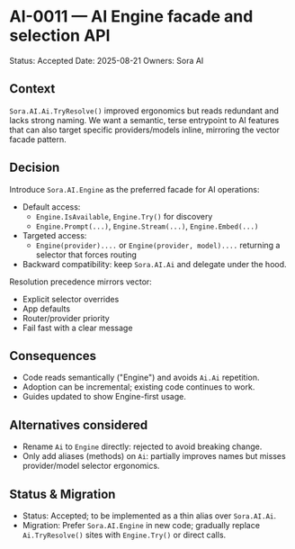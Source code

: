 # AI-0011 — AI Engine facade and selection API

Status: Accepted
Date: 2025-08-21
Owners: Sora AI

## Context

`Sora.AI.Ai.TryResolve()` improved ergonomics but reads redundant and lacks strong naming. We want a semantic, terse entrypoint to AI features that can also target specific providers/models inline, mirroring the vector facade pattern.

## Decision

Introduce `Sora.AI.Engine` as the preferred facade for AI operations:

- Default access:
  - `Engine.IsAvailable`, `Engine.Try()` for discovery
  - `Engine.Prompt(...)`, `Engine.Stream(...)`, `Engine.Embed(...)`
- Targeted access:
  - `Engine(provider)....` or `Engine(provider, model)....` returning a selector that forces routing
- Backward compatibility: keep `Sora.AI.Ai` and delegate under the hood.

Resolution precedence mirrors vector:
- Explicit selector overrides
- App defaults
- Router/provider priority
- Fail fast with a clear message

## Consequences

- Code reads semantically ("Engine") and avoids `Ai.Ai` repetition.
- Adoption can be incremental; existing code continues to work.
- Guides updated to show Engine-first usage.

## Alternatives considered

- Rename `Ai` to `Engine` directly: rejected to avoid breaking change.
- Only add aliases (methods) on `Ai`: partially improves names but misses provider/model selector ergonomics.

## Status & Migration

- Status: Accepted; to be implemented as a thin alias over `Sora.AI.Ai`.
- Migration: Prefer `Sora.AI.Engine` in new code; gradually replace `Ai.TryResolve()` sites with `Engine.Try()` or direct calls.
